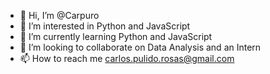 - 👋 Hi, I’m @Carpuro
- 👀 I’m interested in Python and JavaScript
- 🌱 I’m currently learning Python and JavaScript
- 💞️ I’m looking to collaborate on Data Analysis and an Intern
- 📫 How to reach me carlos.pulido.rosas@gmail.com

